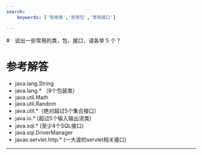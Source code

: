 ```yaml
---
search:
    keywords: ['常用类','常用包','常用接口']

---
```




#　说出一些常用的类，包，接口，请各举 5 个？

# 参考解答

* java.lang.String
* java.lang.* （8个包装类）
* java.util.Math
* java.util.Random
* java.util.*（绝对超过5个集合接口）
* java.io.* (超过5个输入输出流类)
* java.sql.* (至少4个SQL接口)
* java.sql.DriverManager
* javax.servlet.http.* (一大波的servlet相关接口)
---